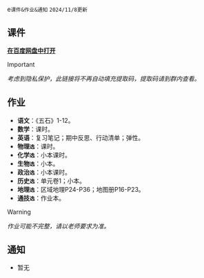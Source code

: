 e`课件&作业&通知` `2024/11/8更新`

## 课件
**[在百度网盘中打开](https://pan.baidu.com/s/14VBuFbPU6buK3F1ZHeRzpw)**
> [!IMPORTANT]
> *考虑到隐私保护，此链接将不再自动填充提取码，提取码请到群内查看。*

## 作业
- **语文**：《五石》1-12。
- **数学**：课时。
- **英语**：复习笔记；期中反思、行动清单；弹性。
- **物理`选`**：课时。
- **化学`选`**：小本课时。
- **生物`选`**：小本。
- **政治`选`**：小本课时。
- **历史`选`**：单元卷1；小本。
- **地理`选`**：区域地理P24-P36；地图册P16-P23。
- **通技`选`**：作业本。

> [!WARNING]
> *作业可能不完整，请以老师要求为准。*

## 通知
- 暂无
